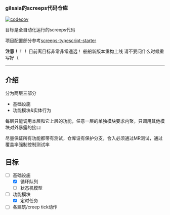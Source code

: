 ### gilsaia的screeps代码仓库

[![codecov](https://codecov.io/gh/gilsaia/screeps_ai/branch/master/graph/badge.svg?token=52KCUQ3UAK)](https://codecov.io/gh/gilsaia/screeps_ai)

目标是全自动化运行的screeps代码 

项目配置部分参考[screeps-typescript-starter](https://github.com/screepers/screeps-typescript-starter)

**注意！！！** 目前离目标非常非常遥远！ 船船新版本重构上线 请不要问什么时候重写好（

---
## 介绍
分为两层三部分
- 基础设施
- 功能模块&实体行为

每层只能调用本层和它上层的功能，任意一层的单独模块要求内聚，只调用其他模块对外暴露的接口

尽量保证所有功能都带有测试，仓库设有保护分支，合入必须通过MR测试，通过覆盖率强制控制测试率

## 目标
- [ ] 基础设施
  - [x] 循环队列
  - [ ] 状态机模型
- [ ] 功能模块
  - [x] 定时任务
- [ ] 各建筑/creep tick动作
